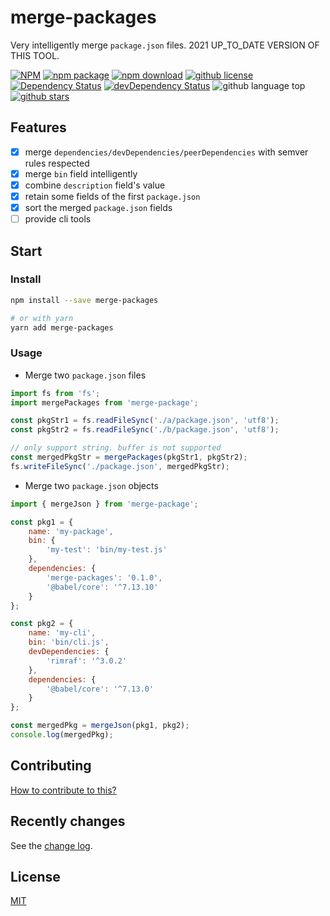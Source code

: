 # merge-packages

Very intelligently merge `package.json` files. 2021 UP_TO_DATE VERSION OF THIS TOOL.

[![NPM](https://nodei.co/npm/merge-packages.png?downloads=true&downloadRank=true&stars=true)](https://nodei.co/npm/merge-packages/)
[![npm package](https://img.shields.io/npm/v/merge-packages.svg)](https://www.npmjs.org/package/merge-packages)
[![npm download](https://img.shields.io/npm/dt/merge-packages.svg)](https://www.npmjs.org/package/merge-packages)
[![github license](https://img.shields.io/github/license/zppack/merge-packages.svg)](https://github.com/zppack/merge-packages/blob/master/LICENSE)
[![Dependency Status](https://david-dm.org/zppack/merge-packages.svg)](https://david-dm.org/zppack/merge-packages)
[![devDependency Status](https://david-dm.org/zppack/merge-packages/dev-status.svg)](https://david-dm.org/zppack/merge-packages#info=devDependencies)
![github language top](https://img.shields.io/github/languages/top/zppack/merge-packages.svg)
[![github stars](https://img.shields.io/github/stars/zppack/merge-packages.svg?style=social&label=Stars)](https://github.com/zppack/merge-packages)  

## Features

- [x] merge `dependencies/devDependencies/peerDependencies` with semver rules respected
- [x] merge `bin` field intelligently
- [x] combine `description` field's value
- [x] retain some fields of the first `package.json`
- [x] sort the merged `package.json` fields
- [ ] provide cli tools

## Start

### Install

```sh
npm install --save merge-packages

# or with yarn
yarn add merge-packages

```

### Usage

- Merge two `package.json` files

```javascript
import fs from 'fs';
import mergePackages from 'merge-package';

const pkgStr1 = fs.readFileSync('./a/package.json', 'utf8');
const pkgStr2 = fs.readFileSync('./b/package.json', 'utf8');

// only support string. buffer is not supported
const mergedPkgStr = mergePackages(pkgStr1, pkgStr2);
fs.writeFileSync('./package.json', mergedPkgStr);
```

- Merge two `package.json` objects

```javascript
import { mergeJson } from 'merge-package';

const pkg1 = {
    name: 'my-package',
    bin: {
        'my-test': 'bin/my-test.js'
    },
    dependencies: {
        'merge-packages': '0.1.0',
        '@babel/core': '^7.13.10'
    }
};

const pkg2 = {
    name: 'my-cli',
    bin: 'bin/cli.js',
    devDependencies: {
        'rimraf': '^3.0.2'
    },
    dependencies: {
        '@babel/core': '^7.13.0'
    }
};

const mergedPkg = mergeJson(pkg1, pkg2);
console.log(mergedPkg);

```

## Contributing

[How to contribute to this?](CONTRIBUTING.md)

## Recently changes

See the [change log](CHANGELOG.md).

## License

[MIT](LICENSE)
